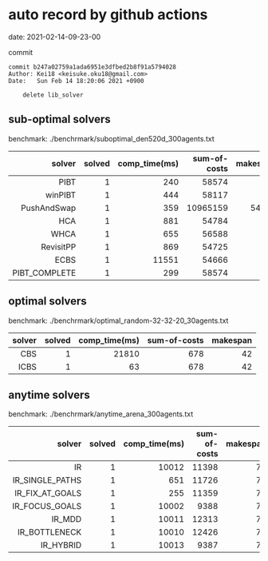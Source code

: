 auto record by github actions
===
date: 2021-02-14-09-23-00

commit
```
commit b247a02759a1ada6951e3dfbed2b8f91a5794028
Author: Kei18 <keisuke.oku18@gmail.com>
Date:   Sun Feb 14 18:20:06 2021 +0900

    delete lib_solver

```

## sub-optimal solvers
benchmark: ./benchrmark/suboptimal_den520d_300agents.txt

|solver | solved | comp_time(ms) | sum-of-costs | makespan |
| ---: | ---: | ---: | ---: | ---: |
| PIBT | 1 | 240 | 58574 | 386 |
| winPIBT | 1 | 444 | 58117 | 388 |
| PushAndSwap | 1 | 359 | 10965159 | 54639 |
| HCA | 1 | 881 | 54784 | 386 |
| WHCA | 1 | 655 | 56588 | 386 |
| RevisitPP | 1 | 869 | 54725 | 392 |
| ECBS | 1 | 11551 | 54666 | 389 |
| PIBT_COMPLETE | 1 | 299 | 58574 | 386 |

## optimal solvers
benchmark: ./benchrmark/optimal_random-32-32-20_30agents.txt

|solver | solved | comp_time(ms) | sum-of-costs | makespan |
| ---: | ---: | ---: | ---: | ---: |
| CBS | 1 | 21810 | 678 | 42 |
| ICBS | 1 | 63 | 678 | 42 |

## anytime solvers
benchmark: ./benchrmark/anytime_arena_300agents.txt

|solver | solved | comp_time(ms) | sum-of-costs | makespan |
| ---: | ---: | ---: | ---: | ---: |
| IR | 1 | 10012 | 11398 | 79 |
| IR_SINGLE_PATHS | 1 | 651 | 11726 | 79 |
| IR_FIX_AT_GOALS | 1 | 255 | 11359 | 79 |
| IR_FOCUS_GOALS | 1 | 10002 | 9388 | 79 |
| IR_MDD | 1 | 10011 | 12313 | 79 |
| IR_BOTTLENECK | 1 | 10010 | 12426 | 79 |
| IR_HYBRID | 1 | 10013 | 9387 | 79 |
